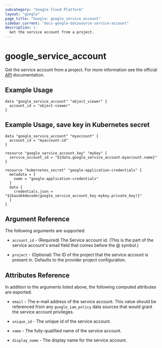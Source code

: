 ```yaml
---
subcategory: "Google Cloud Platform"
layout: "google"
page_title: "Google: google_service_account"
sidebar_current: "docs-google-datasource-service-account"
description: |-
  Get the service account from a project.
---
```


# google\_service\_account

Get the service account from a project. For more information see
the official [API](https://cloud.google.com/compute/docs/access/service-accounts) documentation.

## Example Usage

```hcl
data "google_service_account" "object_viewer" {
  account_id = "object-viewer"
}
```

## Example Usage, save key in Kubernetes secret
```hcl
data "google_service_account" "myaccount" {
  account_id = "myaccount-id"
}

resource "google_service_account_key" "mykey" {
  service_account_id = "${data.google_service_account.myaccount.name}"
}

resource "kubernetes_secret" "google-application-credentials" {
  metadata = {
    name = "google-application-credentials"
  }
  data {
    credentials.json = "${base64decode(google_service_account_key.mykey.private_key)}"
  }
}
```

## Argument Reference

The following arguments are supported:

* `account_id` - (Required) The Service account id.  (This is the part of the service account's email field that comes before the @ symbol.)

* `project` - (Optional) The ID of the project that the service account is present in.
    Defaults to the provider project configuration.

## Attributes Reference

In addition to the arguments listed above, the following computed attributes are
exported:

* `email` - The e-mail address of the service account. This value
    should be referenced from any `google_iam_policy` data sources
    that would grant the service account privileges.

* `unique_id` - The unique id of the service account.

* `name` - The fully-qualified name of the service account.

* `display_name` - The display name for the service account.
